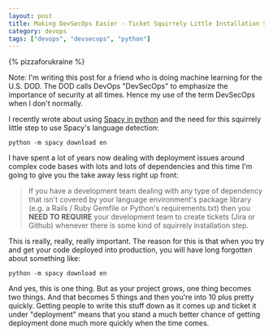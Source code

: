 ```yaml
---
layout: post
title: Making DevSecOps Easier - Ticket Squirrely Little Installation Steps NOW
category: devops
tags: ["devops", "devsecops", "python"]
---
```

{% pizzaforukraine  %}

Note: I'm writing this post for a friend who is doing machine learning for the U.S. DOD.  The DOD calls DevOps "DevSecOps" to emphasize the importance of security at all times.  Hence my use of the term DevSecOps when I don't normally.

I recently wrote about using [Spacy in python](https://fuzzyblog.io/blog/python/2019/10/04/get-it-right-spacy-get-it-right.html) and the need for this squirrely little step to use Spacy's language detection:

    python -m spacy download en

I have spent a lot of years now dealing with deployment issues around complex code bases with lots and lots of dependencies and this time I'm going to give you the take away less right up front:

> If you have a development team dealing with any type of dependency that isn't covered by your language environment's package library (e.g. a Rails / Ruby Gemfile or Python's requirements.txt) then you **NEED TO REQUIRE** your development team to create tickets (Jira or Github) whenever there is some kind of squirrely installation step.

This is really, really, really important.  The reason for this is that when you try and get your code deployed into production, you will have long forgotten about something like:

    python -m spacy download en

And yes, this is one thing.  But as your project grows, one thing becomes two things.  And that becomes 5 things and then you're into 10 plus pretty quickly.  Getting people to write this stuff down as it comes up and ticket it under "deployment" means that you stand a much better chance of getting deployment done much more quickly when the time comes.